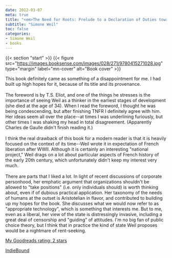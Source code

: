 ```yaml
---
date: 2012-03-07
meta: true
title: "<em>The Need for Roots: Prelude to a Declaration of Duties towards Mankind</em>"
subtitle: "Simone Weil"
toc: false
categories:
- Simone Weil
- books
---
```


{{< section "start" >}}
{{< figure src="https://images.booksense.com/images/028/271/9780415271028.jpg" type="margin" label="mn-cover" alt="Book cover" >}}

This book definitely came as something of a disappointment for me. I had built up high hopes for it, because of its title and its provenance. <br /><br />The foreword is by T.S. Eliot, and one of the things he stresses is the importance of seeing Weil as a thinker in the earliest stages of development (she died at the age of 34). When I read the foreword, I thought he was being condescending, but after finishing TNFR I definitely agree with him. Her ideas seem all over the place--at times I was underlining furiously, but other times I was shaking my head in total disagreement. (Apparently Charles de Gaulle didn't finish reading it.)<br /><br />I think the real drawback of this book for a modern reader is that it is heavily focused on the context of its time--Weil wrote it in expectation of French liberation after WWII. Although it is certainly an interesting "national project," Weil drags on a lot about particular aspects of French history of the early 20th century, which unfortunately didn't keep my interest very much. <br /><br />There are parts that I liked a lot. In light of recent discussions of corporate personhood, her emphatic argument that organizations shouldn't be allowed to "take positions" (i.e. only individuals should) is worth thinking about, even if of dubious practical application. Her taxonomy of the needs of humans at the outset is Aristotelian in flavor, and contributed to building up my hopes for the book. She discusses what we would now refer to as "appropriate technology", which is something that interests me. But to me, even as a liberal, her view of the state is distressingly invasive, including a great deal of censorship and "guiding" of attitudes. I'm no big fan of public choice theory, but I think that in practice the kind of state Weil proposes would be a nightmare of rent-seeking.

[My Goodreads rating: 2 stars](https://www.goodreads.com/review/show/284808753)  

[IndieBound](https://www.indiebound.org/book/9780415271028)

